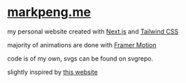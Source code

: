 # **[markpeng.me](https://www.markpeng.me)**


my personal website created with [Next.js](https://nextjs.org) and [Tailwind CSS](https://tailwindcss.com)

majority of animations are done with [Framer Motion](https://motion.dev)

code is of my own, svgs can be found on svgrepo.

slightly inspired by [this website](https://www.phillipche.com/)